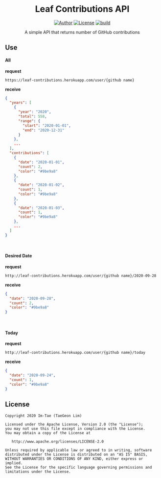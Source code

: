 <h1 align="center">Leaf Contributions API</h1>

<p align="center">
  <a href="https://github.com/Im-Tae"><img alt="Author" src="https://img.shields.io/badge/author-Im--Tae-red.svg"/></a>
  <a href="https://opensource.org/licenses/Apache-2.0"><img alt="License" src="https://img.shields.io/badge/License-Apache%202.0-blue.svg"/></a>
   <a href="https://travis-ci.com/github/Im-Tae/leaf-contributions-api"><img alt="build" src="https://travis-ci.com/Im-Tae/leaf-contributions-api.svg?branch=master"/></a>
</p>
<p align="center">  
A simple API that returns number of GitHub contributions</p>




## Use

#### All

**request**

```
https://leaf-contributions.herokuapp.com/user/{github name}
```

**receive**

```json
{
  "years": [
    {
      "year": "2020",
      "total": 558,
      "range": {
        "start": "2020-01-01",
        "end": "2020-12-31"
      }
    },
    ...
  ],
  "contributions": [
    {
      "date": "2020-01-01",
      "count": 2,
      "color": "#9be9a8"
    },
    {
      "date": "2020-01-02",
      "count": 1,
      "color": "#9be9a8"
    },
    {
      "date": "2020-01-03",
      "count": 1,
      "color": "#9be9a8"
    },
    ...
  ]
}
```

</br>

#### Desired Date

**request**

```
http://leaf-contributions.herokuapp.com/user/{github name}/2020-09-28
```

**receive**

```json
{
  "date": "2020-09-28",
  "count": 2,
  "color": "#9be9a8"
}
```

</br>

#### Today

**request**

```
http://leaf-contributions.herokuapp.com/user/{github name}/today
```

**receive**

```json
{
  "date": "2020-09-24",
  "count": 1,
  "color": "#9be9a8"
}
```



## License

```
Copyright 2020 Im-Tae (TaeGeon Lim)

Licensed under the Apache License, Version 2.0 (the "License");
you may not use this file except in compliance with the License.
You may obtain a copy of the License at

   http://www.apache.org/licenses/LICENSE-2.0

Unless required by applicable law or agreed to in writing, software
distributed under the License is distributed on an "AS IS" BASIS,
WITHOUT WARRANTIES OR CONDITIONS OF ANY KIND, either express or implied.
See the License for the specific language governing permissions and
limitations under the License.
```